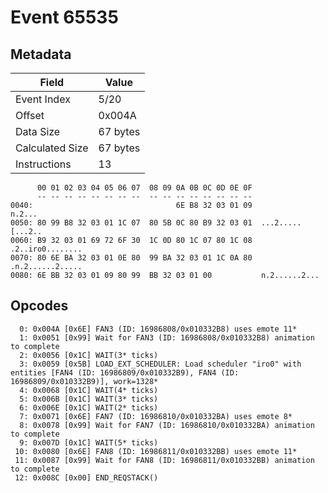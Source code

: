 # Event 65535

## Metadata

| Field           | Value    |
|-----------------|----------|
| Event Index     | 5/20     |
| Offset          | 0x004A   |
| Data Size       | 67 bytes |
| Calculated Size | 67 bytes |
| Instructions    | 13       |

```
      00 01 02 03 04 05 06 07  08 09 0A 0B 0C 0D 0E 0F
      -- -- -- -- -- -- -- --  -- -- -- -- -- -- -- --
0040:                                6E B8 32 03 01 09            n.2...
0050: 80 99 B8 32 03 01 1C 07  80 5B 0C 80 B9 32 03 01  ...2.....[...2..
0060: B9 32 03 01 69 72 6F 30  1C 0D 80 1C 07 80 1C 08  .2..iro0........
0070: 80 6E BA 32 03 01 0E 80  99 BA 32 03 01 1C 0A 80  .n.2......2.....
0080: 6E BB 32 03 01 09 80 99  BB 32 03 01 00           n.2......2...   
```

## Opcodes

```
  0: 0x004A [0x6E] FAN3 (ID: 16986808/0x010332B8) uses emote 11*
  1: 0x0051 [0x99] Wait for FAN3 (ID: 16986808/0x010332B8) animation to complete
  2: 0x0056 [0x1C] WAIT(3* ticks)
  3: 0x0059 [0x5B] LOAD_EXT_SCHEDULER: Load scheduler "iro0" with entities [FAN4 (ID: 16986809/0x010332B9), FAN4 (ID: 16986809/0x010332B9)], work=1328*
  4: 0x0068 [0x1C] WAIT(4* ticks)
  5: 0x006B [0x1C] WAIT(3* ticks)
  6: 0x006E [0x1C] WAIT(2* ticks)
  7: 0x0071 [0x6E] FAN7 (ID: 16986810/0x010332BA) uses emote 8*
  8: 0x0078 [0x99] Wait for FAN7 (ID: 16986810/0x010332BA) animation to complete
  9: 0x007D [0x1C] WAIT(5* ticks)
 10: 0x0080 [0x6E] FAN8 (ID: 16986811/0x010332BB) uses emote 11*
 11: 0x0087 [0x99] Wait for FAN8 (ID: 16986811/0x010332BB) animation to complete
 12: 0x008C [0x00] END_REQSTACK()
```
